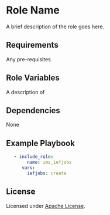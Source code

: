 Role Name
=========

A brief description of the role goes here.

Requirements
------------

Any pre-requisites 

Role Variables
--------------

A description of 

Dependencies
------------

None

Example Playbook
----------------

```yaml
   - include_role:
        name: ims_iefjobs
      vars:
        iefjobs: create

```

## License
Licensed under [Apache License](https://opensource.org/licenses/Apache-2.0).

